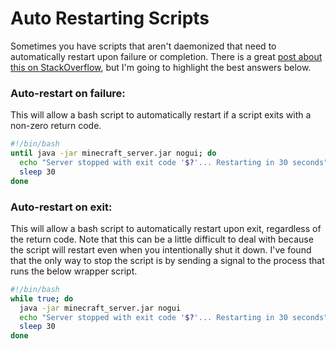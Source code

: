 # Auto Restarting Scripts
Sometimes you have scripts that aren't daemonized that need to automatically restart upon failure or completion. There is a great [post about this on StackOverflow](https://stackoverflow.com/questions/696839/how-do-i-write-a-bash-script-to-restart-a-process-if-it-dies), but I'm going to highlight the best answers below.

### Auto-restart on failure:
This will allow a bash script to automatically restart if a script exits with a non-zero return code.
``` bash
#!/bin/bash
until java -jar minecraft_server.jar nogui; do
  echo "Server stopped with exit code '$?'... Restarting in 30 seconds"
  sleep 30
done
```

### Auto-restart on exit:
This will allow a bash script to automatically restart upon exit, regardless of the return code. Note that this can be a little difficult to deal with because the script will restart even when you intentionally shut it down. I've found that the only way to stop the script is by sending a signal to the process that runs the below wrapper script.
``` bash
#!/bin/bash
while true; do
  java -jar minecraft_server.jar nogui
  echo "Server stopped with exit code '$?'... Restarting in 30 seconds"
  sleep 30
done
```

